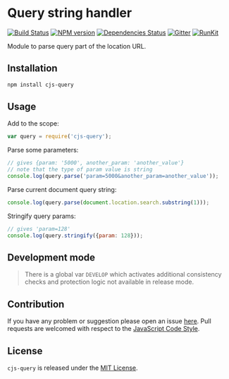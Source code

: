 Query string handler
====================

[![Build Status](https://img.shields.io/travis/cjssdk/query.svg?style=flat-square)](https://travis-ci.org/cjssdk/query)
[![NPM version](https://img.shields.io/npm/v/cjs-query.svg?style=flat-square)](https://www.npmjs.com/package/cjs-query)
[![Dependencies Status](https://img.shields.io/david/cjssdk/query.svg?style=flat-square)](https://david-dm.org/cjssdk/query)
[![Gitter](https://img.shields.io/badge/gitter-join%20chat-blue.svg?style=flat-square)](https://gitter.im/DarkPark/cjssdk)
[![RunKit](https://img.shields.io/badge/RunKit-try-yellow.svg?style=flat-square)](https://runkit.com/npm/cjs-query)


Module to parse query part of the location URL.


## Installation ##

```bash
npm install cjs-query
```


## Usage ##

Add to the scope:

```js
var query = require('cjs-query');
```

Parse some parameters:

```js
// gives {param: '5000', another_param: 'another_value'}
// note that the type of param value is string
console.log(query.parse('param=5000&another_param=another_value'));
```

Parse current document query string:

```js
console.log(query.parse(document.location.search.substring(1)));
```

Stringify query params:

```js
// gives 'param=128'
console.log(query.stringify({param: 128}));
```


## Development mode ##

> There is a global var `DEVELOP` which activates additional consistency checks and protection logic not available in release mode.


## Contribution ##

If you have any problem or suggestion please open an issue [here](https://github.com/cjssdk/query/issues).
Pull requests are welcomed with respect to the [JavaScript Code Style](https://github.com/DarkPark/jscs).


## License ##

`cjs-query` is released under the [MIT License](license.md).
